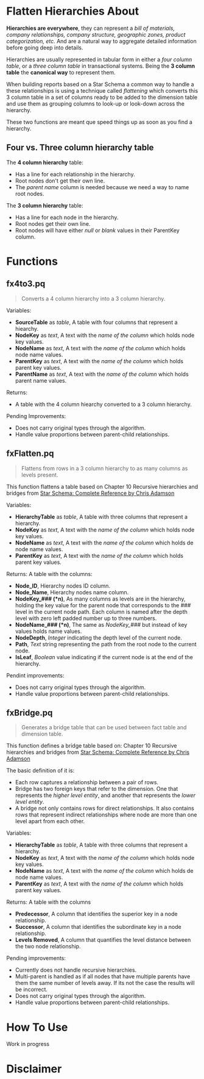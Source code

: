 # Flatten Hierarchies About

**Hierarchies are everywhere**, they can represent a *bill of materials, company relationships, company structure, geographic zones, product categorization, etc.* And are a natural way to aggregate detailed information before going deep into details.

Hierarchies are usually represented in tabular form in either a *four column table*, or a *three column table* in transactional systems. Being the **3 column table** the **canonical way** to represent them.

When building reports based on a Star Schema a common way to handle a these relationships is using a technique called *flattening* which converts this 3 column table in a set of columns ready to be added to the dimension table and use them as grouping columns to look-up or look-down across the hierarchy.

These two functions are meant que speed things up as soon as you find a hierarchy.

## Four vs. Three column hierarchy table

The **4 column hierarchy** table:
* Has a line for each relationship in the hierarchy.
* Root nodes don't get their own line.
* The *parent name* column is needed because we need a way to name root nodes.

The **3 column hierarchy** table:
* Has a line for each node in the hierarchy.
* Root nodes get their own line.
* Root nodes will have either *null* or *blank* values in their ParentKey column.

# Functions

## fx4to3.pq

> Converts a 4 column hierarchy into a 3 column hierarchy.

Variables:
* **SourceTable** as *table*, A table with four columns that represent a hiearchy.
* **NodeKey** as *text*, A text with the *name of the column* which holds node key values.
* **NodeName** as *text*, A text with the *name of the column* which holds node name values.
* **ParentKey** as *text*, A text with the *name of the column* which holds parent key values.
* **ParentName** as *text*, A text with the *name of the column* which holds parent name values.

Returns:
* A table with the 4 column hiearchy converted to a 3 column hierarchy.

Pending Improvements:
* Does not carry original types through the algorithm.
* Handle value proportions between parent-child relationships.

## fxFlatten.pq

> Flattens from rows in a 3 column hierarchy to as many columns as levels present.

This function flattens a table based on Chapter 10 Recursive hierarchies and bridges from [Star Schema: Complete Reference by Chris Adamson](http://chrisadamson.com/star-schema-complete-reference)

Variables:
* **HierarchyTable** as *table*, A table with three columns that represent a hierarchy.
* **NodeKey** as *text*, A text with the *name of the column* which holds node key values.
* **NodeName** as *text*, A text with the *name of the column* which holds de node name values.
* **ParentKey** as *text*, A text with the *name of the column* which holds parent key values.

Returns: 
A table with the columns:
* **Node_ID**, Hierarchy nodes ID column.
* **Node_Name**, Hierarchy nodes name column.
* **NodeKey_### (*n)**, As many columns as levels are in the hierarchy, holding the key value for the parent node that corresponds to the ### level in the current node path. Each column is named after the depth level with zero left padded number up to three numbers.
* **NodeName_### (*n)**, The same as *NodeKey_###* but instead of key values holds name values.
* **NodeDepth**, *Integer* indicating the depth level of the current node.
* **Path**, *Text* string representing the path from the root node to the current node.
* **IsLeaf**, *Boolean* value indicating if the current node is at the end of the hierarchy.

Pendint improvements:
* Does not carry original types through the algorithm.
* Handle value proportions between parent-child relationships.

## fxBridge.pq

> Generates a bridge table that can be used between fact table and dimension table.

This function defines a bridge table based on: Chapter 10 Recursive hierarchies and bridges from [Star Schema: Complete Reference by Chris Adamson](http://chrisadamson.com/star-schema-complete-reference)

The basic definition of it is:
* Each row captures a relationship between a pair of rows.
* Bridge has two foreign keys that refer to the dimension. One that represents the *higher level entity*, and another that represents the *lower level entity*.
* A bridge not only contains rows for direct relationships. It also contains rows that represent indirect relationships where node are more than one level apart from each other.

Variables:
* **HierarchyTable** as *table*, A table with three columns that represent a hierarchy.
* **NodeKey** as *text*, A text with the *name of the column* which holds node key values.
* **NodeName** as *text*, A text with the *name of the column* which holds de node name values.
* **ParentKey** as *text*, A text with the *name of the column* which holds parent key values.

Returns:
A table with the columns
* **Predecessor**, A column that identifies the superior key in a node relationship.
* **Successor**, A column that identifies the subordinate key in a node relationship.
* **Levels Removed**, A column that quantifies the level distance between the two node relationship.

Pending improvements:
* Currently does not handle recursive hierarchies.
* Multi-parent is handled as if all nodes that have multiple parents have them the same number of levels away. If its not the case the results will be incorrect.
* Does not carry original types through the algorithm.
* Handle value proportions between parent-child relationships.

# How To Use

Work in progress

# Disclaimer